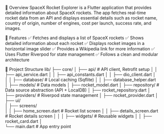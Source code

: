 📌 Overview
SpaceX Rocket Explorer is a Flutter application that provides detailed information about SpaceX rockets. The app fetches real-time rocket data from an API and displays essential details such as rocket name, country of origin, number of engines, cost per launch, success rate, and images.

🎯 Features
✅ Fetches and displays a list of SpaceX rockets
✅ Shows detailed information about each rocket
✅ Displays rocket images in a horizontal image slider
✅ Provides a Wikipedia link for more information
✅ Uses Flutter Riverpod for state management
✅ Follows a clean and modular architecture

📂 Project Structure
lib/
├── core/
│   ├── api/  # API client, Retrofit setup
│   │   ├── api_service.dart
│   │   ├── api_constants.dart
│   │   ├── dio_client.dart
│   │
│   ├── database/  # Local caching (Sqflite)
│   │   ├── database_helper.dart
│
├── models/  # Data models
│   ├── rocket_model.dart
│
├── repository/  # Data source abstraction (API + LocalDB)
│   ├── rocket_repository.dart
│
├── providers/  # Riverpod state management
│   ├── rocket_provider.dart
│
├── ui/  
│   ├── screens/  
│   │   ├── home_screen.dart  # Rocket list screen
│   │   ├── details_screen.dart  # Rocket details screen
│   │
│   ├── widgets/  # Reusable widgets
│   │   ├── rocket_card.dart
│  
└── main.dart  # App entry point
